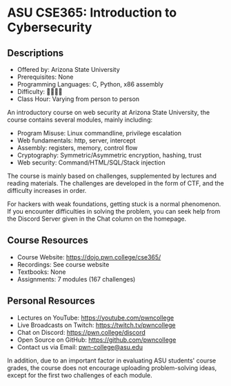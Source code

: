 # ASU CSE365: Introduction to Cybersecurity

## Descriptions

- Offered by: Arizona State University
- Prerequisites: None
- Programming Languages: C, Python, x86 assembly
- Difficulty: 🌟🌟🌟🌟
- Class Hour: Varying from person to person

An introductory course on web security at Arizona State University, the course contains several modules, mainly including:

- Program Misuse: Linux commandline, privilege escalation
- Web fundamentals: http, server, intercept
- Assembly: registers, memory, control flow
- Cryptography: Symmetric/Asymmetric encryption, hashing, trust
- Web security: Command/HTML/SQL/Stack injection

The course is mainly based on challenges, supplemented by lectures and reading materials. The challenges are developed in the form of CTF, and the difficulty increases in order.

For hackers with weak foundations, getting stuck is a normal phenomenon. If you encounter difficulties in solving the problem, you can seek help from the Discord Server given in the Chat column on the homepage.

## Course Resources

- Course Website: <https://dojo.pwn.college/cse365/>
- Recordings: See course website
- Textbooks: None
- Assignments: 7 modules (167 challenges)

## Personal Resources

- Lectures on YouTube: <https://youtube.com/pwncollege>
- Live Broadcasts on Twitch: <https://twitch.tv/pwncollege>
- Chat on Discord: <https://pwn.college/discord>
- Open Source on GitHub: <https://github.com/pwncollege>
- Contact us via Email: <pwn-college@asu.edu>

In addition, due to an important factor in evaluating ASU students' course grades, the course does not encourage uploading problem-solving ideas, except for the first two challenges of each module.

